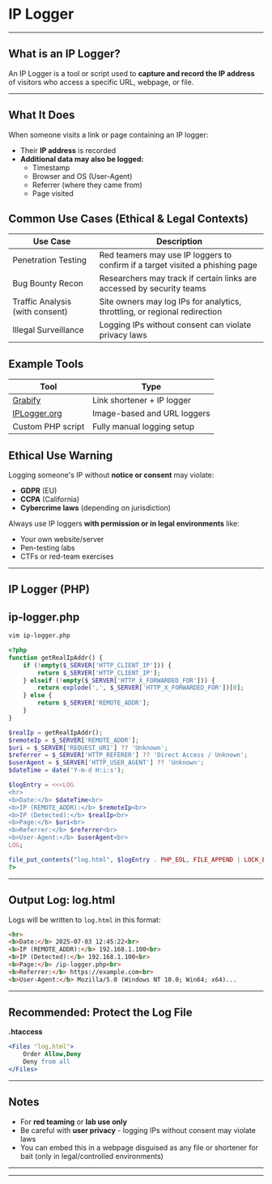 # IP Logger

---

## What is an IP Logger?

An IP Logger is a tool or script used to **capture and record the IP address** of visitors who access a specific URL, webpage, or file.

---

## What It Does

When someone visits a link or page containing an IP logger:

- Their **IP address** is recorded
- **Additional data may also be logged:**
    - Timestamp
    - Browser and OS (User-Agent)
    - Referrer (where they came from)
    - Page visited

## Common Use Cases (Ethical & Legal Contexts)

|Use Case|Description|
|---|---|
|Penetration Testing|Red teamers may use IP loggers to confirm if a target visited a phishing page|
|Bug Bounty Recon|Researchers may track if certain links are accessed by security teams|
|Traffic Analysis (with consent)|Site owners may log IPs for analytics, throttling, or regional redirection|
|Illegal Surveillance|Logging IPs without consent can violate privacy laws|

## Example Tools

| Tool                                  | Type                        |
| ------------------------------------- | --------------------------- |
| [Grabify](https://grabify.link/)      | Link shortener + IP logger  |
| [IPLogger.org](https://iplogger.org/) | Image-based and URL loggers |
| Custom PHP script                     | Fully manual logging setup  |

## Ethical Use Warning

Logging someone's IP without **notice or consent** may violate:

- **GDPR** (EU)
- **CCPA** (California)
- **Cybercrime laws** (depending on jurisdiction)

Always use IP loggers **with permission or in legal environments** like:

- Your own website/server
- Pen-testing labs
- CTFs or red-team exercises

---
## IP Logger (PHP)

## ip-logger.php

```bash
vim ip-logger.php
```

```php
<?php
function getRealIpAddr() {
    if (!empty($_SERVER['HTTP_CLIENT_IP'])) {
        return $_SERVER['HTTP_CLIENT_IP'];
    } elseif (!empty($_SERVER['HTTP_X_FORWARDED_FOR'])) {
        return explode(',', $_SERVER['HTTP_X_FORWARDED_FOR'])[0];
    } else {
        return $_SERVER['REMOTE_ADDR'];
    }
}

$realIp = getRealIpAddr();
$remoteIp = $_SERVER['REMOTE_ADDR'];
$uri = $_SERVER['REQUEST_URI'] ?? 'Unknown';
$referrer = $_SERVER['HTTP_REFERER'] ?? 'Direct Access / Unknown';
$userAgent = $_SERVER['HTTP_USER_AGENT'] ?? 'Unknown';
$dateTime = date('Y-m-d H:i:s');

$logEntry = <<<LOG
<hr>
<b>Date:</b> $dateTime<br>
<b>IP (REMOTE_ADDR):</b> $remoteIp<br>
<b>IP (Detected):</b> $realIp<br>
<b>Page:</b> $uri<br>
<b>Referrer:</b> $referrer<br>
<b>User-Agent:</b> $userAgent<br>
LOG;

file_put_contents("log.html", $logEntry . PHP_EOL, FILE_APPEND | LOCK_EX);
?>
```

---
## Output Log: log.html

Logs will be written to `log.html` in this format:

```html
<hr>
<b>Date:</b> 2025-07-03 12:45:22<br>
<b>IP (REMOTE_ADDR):</b> 192.168.1.100<br>
<b>IP (Detected):</b> 192.168.1.100<br>
<b>Page:</b> /ip-logger.php<br>
<b>Referrer:</b> https://example.com<br>
<b>User-Agent:</b> Mozilla/5.0 (Windows NT 10.0; Win64; x64)...
```

---

## Recommended: Protect the Log File

**.htaccess**

```apache
<Files "log.html">
    Order Allow,Deny
    Deny from all
</Files>
```

---

## Notes

- For **red teaming** or **lab use only**
- Be careful with **user privacy** - logging IPs without consent may violate laws
- You can embed this in a webpage disguised as any file or shortener for bait (only in legal/controlled environments)

---
---
